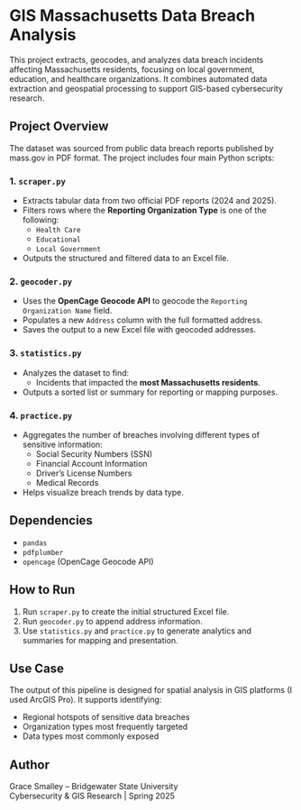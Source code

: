 # GIS Massachusetts Data Breach Analysis

This project extracts, geocodes, and analyzes data breach incidents affecting Massachusetts residents, focusing on local government, education, and healthcare organizations. It combines automated data extraction and geospatial processing to support GIS-based cybersecurity research.

## Project Overview

The dataset was sourced from public data breach reports published by mass.gov in PDF format. The project includes four main Python scripts:

### 1. `scraper.py`
- Extracts tabular data from two official PDF reports (2024 and 2025).
- Filters rows where the **Reporting Organization Type** is one of the following:
  - `Health Care`
  - `Educational`
  - `Local Government`
- Outputs the structured and filtered data to an Excel file.

### 2. `geocoder.py`
- Uses the **OpenCage Geocode API** to geocode the `Reporting Organization Name` field.
- Populates a new `Address` column with the full formatted address.
- Saves the output to a new Excel file with geocoded addresses.

### 3. `statistics.py`
- Analyzes the dataset to find:
  - Incidents that impacted the **most Massachusetts residents**.
- Outputs a sorted list or summary for reporting or mapping purposes.

### 4. `practice.py`
- Aggregates the number of breaches involving different types of sensitive information:
  - Social Security Numbers (SSN)
  - Financial Account Information
  - Driver’s License Numbers
  - Medical Records
- Helps visualize breach trends by data type.

## Dependencies
- `pandas`
- `pdfplumber`
- `opencage` (OpenCage Geocode API)

## How to Run
1. Run `scraper.py` to create the initial structured Excel file.
2. Run `geocoder.py` to append address information.
3. Use `statistics.py` and `practice.py` to generate analytics and summaries for mapping and presentation.

## Use Case
The output of this pipeline is designed for spatial analysis in GIS platforms (I used ArcGIS Pro). It supports identifying:
- Regional hotspots of sensitive data breaches
- Organization types most frequently targeted
- Data types most commonly exposed

## Author
Grace Smalley – Bridgewater State University  
Cybersecurity & GIS Research | Spring 2025  
